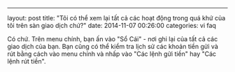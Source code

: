 ---
layout: post
title:  "Tôi có thể xem lại tất cả các hoạt động trong quá khứ của tôi trên sàn giao dịch chứ?"
date:   2014-11-07 00:26:00
categories: vi faq

Có chứ. Trên menu chính, bạn ấn vào "Sổ Cái" - nơi ghi lại của tất cả các giao dịch của bạn. Bạn cũng có thể kiểm tra lịch sử các khoản tiền gửi và rút bằng cách vào menu chính và nhấp vào "Các lệnh gửi tiền" hay "Các lệnh rút tiền".